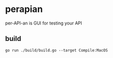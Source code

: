 # perapian
per-API-an is GUI for testing your API


## build

```
go run ./build/build.go --target Compile:MacOS
```
